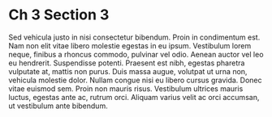 # Ch 3 Section 3

Sed vehicula justo in nisi consectetur bibendum. Proin in condimentum est. Nam non elit vitae libero molestie egestas in eu ipsum. Vestibulum lorem neque, finibus a rhoncus commodo, pulvinar vel odio. Aenean auctor vel leo eu hendrerit. Suspendisse potenti. Praesent est nibh, egestas pharetra vulputate at, mattis non purus. Duis massa augue, volutpat ut urna non, vehicula molestie dolor. Nullam congue nisi eu libero cursus gravida. Donec vitae euismod sem. Proin non mauris risus. Vestibulum ultrices mauris luctus, egestas ante ac, rutrum orci. Aliquam varius velit ac orci accumsan, ut vestibulum ante bibendum.
